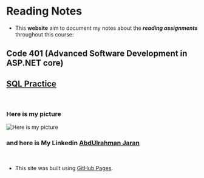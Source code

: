 # Reading Notes
- This **website** aim to document my notes about the ***reading assignments*** throughout this course: 
## Code 401 (Advanced Software Development in ASP.NET core)

## [SQL Practice](SQLpractice.md)
<br>

### Here is my picture
![Here is my picture](https://media-exp1.licdn.com/dms/image/C4D03AQGLvaJT3MLeiA/profile-displayphoto-shrink_800_800/0/1640375395620?e=1652313600&v=beta&t=elzwn9q__p7fuMvnRMcnOJxt9Srh3lnffwYCW0_pmwc)
### and here is My Linkedin [AbdUlrahman Jaran](www.linkedin.com/in/abdulrahman-jaran)
<br>

- This site was built using [GitHub Pages](https://pages.github.com/).
